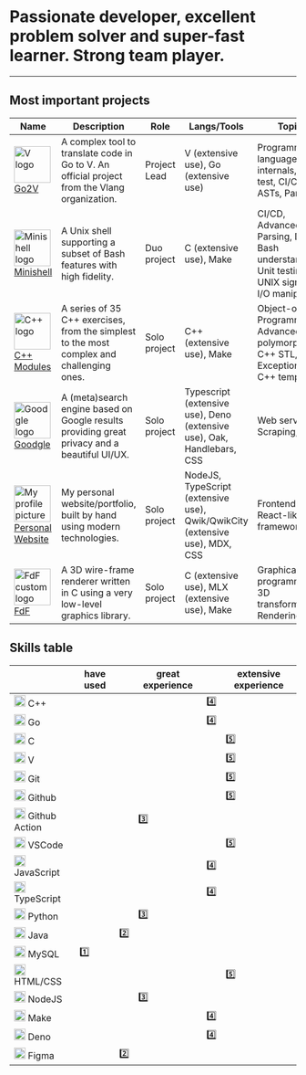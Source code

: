 # Passionate developer, excellent problem solver and super-fast learner. Strong team player.
---
## Most important projects

Name|Description|Role|Langs/Tools|Topics|Link
-|-|-|-|-|-
<img src="https://github.com/Hunam6/Hunam6/assets/38606542/abb25567-28d7-4945-8a51-ca324ad096cf" alt="V logo" width=64 height=64 /> [Go2V](https://github.com/vlang/go2v)|A complex tool to translate code in Go to V. An official project from the Vlang organization.|Project Lead|V (extensive use), Go (extensive use)|Programming language internals, Unit test, CI/CD, ASTs, Parser...|[read more](https://github.com/vlang/go2v)
<img src="https://github.com/Hunam6/Hunam6/assets/38606542/4848c5ce-ccbd-4ea7-a765-68877b10547c" alt="Minishell logo" width=64 height=64 /> [Minishell](https://github.com/flowerbuddies/minishell)|A Unix shell supporting a subset of Bash features with high fidelity.|Duo project|C (extensive use), Make|CI/CD, Advanced Parsing, Deep Bash understanding, Unit testing, UNIX signals, I/O manipulation|[read more](https://github.com/flowerbuddies/minishell)
<img src="https://github.com/Hunam6/Hunam6/assets/38606542/8fe60359-58e1-465f-a547-dbc3d403a4a2" alt="C++ logo" width=64 height=64 /> [C++ Modules](https://github.com/hunam6/cpp-modules)|A series of 35 C++ exercises, from the simplest to the most complex and challenging ones.|Solo project|C++ (extensive use), Make|Object-oriented Programming, Advanced polymorphism, C++ STL, Exceptions, C++ templates|[read more](https://github.com/hunam6/cpp-modules)
<img src="https://github.com/Hunam6/Hunam6/assets/38606542/9135e265-c1af-4ff6-8333-5ceb13d3303d" alt="Goodgle logo" width=64 height=64 /> [Goodgle](https://github.com/hunam6/goodgle)|A (meta)search engine based on Google results providing great privacy and a beautiful UI/UX.|Solo project|Typescript (extensive use), Deno (extensive use), Oak, Handlebars, CSS|Web server, Scraping, CI/CD|[read more](https://github.com/hunam6/goodgle)
<img src="https://github.com/Hunam6/Hunam6/assets/38606542/da43653e-9ec3-405e-ad8c-db85e88df641" alt="My profile picture" width=64 height=64 /> [Personal Website](https://github.com/hunam6/hunam-website)|My personal website/portfolio, built by hand using modern technologies.|Solo project|NodeJS, TypeScript (extensive use), Qwik/QwikCity (extensive use), MDX, CSS|Frontend React-like framework|[read more](https://github.com/hunam6/hunam-website)
<img src="https://github.com/Hunam6/Hunam6/assets/38606542/2d98165c-cfd7-4ca8-967f-09cda3ed2ce4" alt="FdF custom logo" width=64 height=64 /> [FdF](https://github.com/hunam6/fdf)|A 3D wire-frame renderer written in C using a very low-level graphics library.|Solo project|C (extensive use), MLX (extensive use), Make|Graphical programming, 3D transformations, Rendering|[read more](https://github.com/hunam6/fdf)

## Skills table

　|have used|　|great experience|　|extensive experience
-------------|---------|-|----------------|-|--------------------
<img src="https://cdn.jsdelivr.net/gh/devicons/devicon/icons/cplusplus/cplusplus-original.svg" width=20 height=20 /> C++          |         | |                |4️⃣|
<img src="https://cdn.jsdelivr.net/gh/devicons/devicon/icons/c/c-original.svg" width=20 height=20 /> Go           |         | |                |4️⃣|
<img src="https://cdn.jsdelivr.net/gh/devicons/devicon/icons/go/go-original-wordmark.svg" width=20 height=20 /> C            |         | |                | |5️⃣
<img src="https://github.com/Hunam6/Hunam6/assets/38606542/abb25567-28d7-4945-8a51-ca324ad096cf" width=20 height=20 /> V            |         | |                | |5️⃣
<img src="https://cdn.jsdelivr.net/gh/devicons/devicon/icons/git/git-original.svg" width=20 height=20 /> Git          |         | |                | |5️⃣
<img src="https://cdn.jsdelivr.net/gh/devicons/devicon/icons/github/github-original.svg" width=20 height=20 /> Github       |         | |                | |5️⃣
<img src="https://github.com/Hunam6/Hunam6/assets/38606542/3a457119-f8b7-4222-bdef-088acde67aed" width=20 height=20 /> Github Action|         | |3️⃣                | |
<img src="https://cdn.jsdelivr.net/gh/devicons/devicon/icons/vscode/vscode-original.svg" width=20 height=20 /> VSCode       |         | |                | |5️⃣
<img src="https://cdn.jsdelivr.net/gh/devicons/devicon/icons/javascript/javascript-original.svg" width=20 height=20 /> JavaScript   |         | |                |4️⃣|
<img src="https://cdn.jsdelivr.net/gh/devicons/devicon/icons/typescript/typescript-original.svg" width=20 height=20 /> TypeScript   |         | |                |4️⃣|
<img src="https://cdn.jsdelivr.net/gh/devicons/devicon/icons/python/python-original.svg" width=20 height=20 /> Python       |         | |3️⃣               | |
<img src="https://cdn.jsdelivr.net/gh/devicons/devicon/icons/java/java-original.svg" width=20 height=20 /> Java        |         |2️⃣|                | |
<img src="https://cdn.jsdelivr.net/gh/devicons/devicon/icons/mysql/mysql-original.svg" width=20 height=20 /> MySQL        |1️⃣        | |                | |
<img src="https://cdn.jsdelivr.net/gh/devicons/devicon/icons/html5/html5-original.svg" width=20 height=20 /> HTML/CSS     |         | |                | |5️⃣
<img src="https://cdn.jsdelivr.net/gh/devicons/devicon/icons/nodejs/nodejs-original.svg" width=20 height=20 /> NodeJS       |         | |3️⃣               | |
<img src="https://github.com/Hunam6/Hunam6/assets/38606542/c852562d-333c-4fc7-81c6-4ce24d2f6752" width=20 height=20 /> Make         |         | |                |4️⃣|
<img src="https://cdn.jsdelivr.net/gh/devicons/devicon/icons/denojs/denojs-original.svg" width=20 height=20 /> Deno         |         | |                |4️⃣|
<img src="https://cdn.jsdelivr.net/gh/devicons/devicon/icons/figma/figma-original.svg" width=20 height=20 /> Figma        |         |2️⃣|                | |
